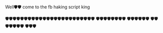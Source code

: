 Well🛡️🛡️ come to the fb haking script king 

🛡️🛡️🛡️🛡️🛡️🛡️🛡️🛡️🛡️🛡️🛡️🛡️🛡️🛡️🛡️🛡️🛡️🛡️🛡️🛡️🛡️🛡️🛡️🛡️
   🛡️🛡️🛡️🛡️🛡️🛡️🛡️🛡️ 
     		 🛡️🛡️🛡️🛡️🛡️🛡️
			     🛡️🛡️🛡️🛡️🛡️🛡️🛡️
				  🛡️🛡️🛡️
<!---
naim404cyber/naim404cyber is a ✨ special ✨ repository because its `README.md` (this file) appears on your GitHub profile.
You can click the Preview link to take a look at your changes.
--->
